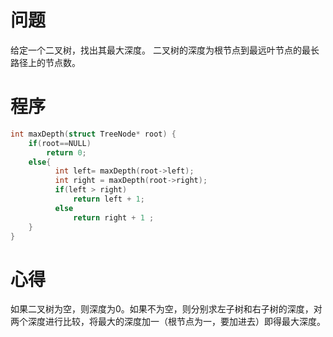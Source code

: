 # 问题
给定一个二叉树，找出其最大深度。
二叉树的深度为根节点到最远叶节点的最长路径上的节点数。

# 程序

```C
int maxDepth(struct TreeNode* root) {
    if(root==NULL)
        return 0;
    else{
          int left= maxDepth(root->left);
          int right = maxDepth(root->right);
          if(left > right)
              return left + 1;
          else
              return right + 1 ;
    }
}
```
# 心得
如果二叉树为空，则深度为0。如果不为空，则分别求左子树和右子树的深度，对两个深度进行比较，将最大的深度加一（根节点为一，要加进去）即得最大深度。